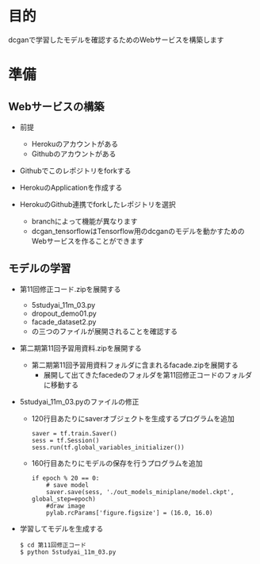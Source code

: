 # 目的

dcganで学習したモデルを確認するためのWebサービスを構築します

# 準備

## Webサービスの構築

+ 前提
  + Herokuのアカウントがある
  + Githubのアカウントがある

+ Githubでこのレポジトリをforkする
+ HerokuのApplicationを作成する
+ HerokuのGithub連携でforkしたレポジトリを選択
  + branchによって機能が異なります
  + dcgan\_tensorflowはTensorflow用のdcganのモデルを動かすためのWebサービスを作ることができます

## モデルの学習

+ 第11回修正コード.zipを展開する
  + 5studyai\_11m\_03.py
  + dropout\_demo01.py 
  + facade\_dataset2.py
  + の三つのファイルが展開されることを確認する
+ 第二期第11回予習用資料.zipを展開する
  + 第二期第11回予習用資料フォルダに含まれるfacade.zipを展開する
    + 展開して出てきたfacedeのフォルダを第11回修正コードのフォルダに移動する
+ 5studyai\_11m\_03.pyのファイルの修正
  + 120行目あたりにsaverオブジェクトを生成するプログラムを追加

    ```
    saver = tf.train.Saver()
    sess = tf.Session()
    sess.run(tf.global_variables_initializer())
    ```

  + 160行目あたりにモデルの保存を行うプログラムを追加

    ```
    if epoch % 20 == 0:
        # save model
        saver.save(sess, './out_models_miniplane/model.ckpt', global_step=epoch)
        #draw image
        pylab.rcParams['figure.figsize'] = (16.0, 16.0)
    ```

+ 学習してモデルを生成する

  ```
  $ cd 第11回修正コード
  $ python 5studyai_11m_03.py
  ```
